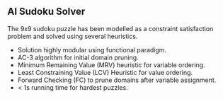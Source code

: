 ## AI Sudoku Solver

The 9x9 sudoku puzzle has been modelled as a constraint satisfaction problem and solved using several heuristics. 

* Solution highly modular using functional paradigm.
* AC-3 algorithm for initial domain pruning.
* Minimum Remaining Value (MRV) heuristic for variable ordering.
* Least Constraining Value (LCV) Heuristic for value ordering.
* Forward Checking (FC) to prune domains after variable assignment.
* < 1s running time for hardest puzzles.
